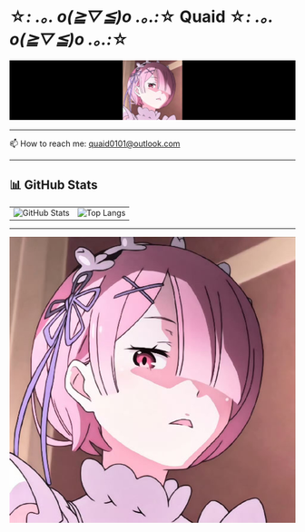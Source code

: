 # ☆*: .｡. o(≧▽≦)o .｡.:*☆                     Quaid             ☆*: .｡. o(≧▽≦)o .｡.:*☆
![header](https://raw.githubusercontent.com/Quaid0101/Quaid0101/main/banner_wide.jpg)

---
📫 How to reach me: quaid0101@outlook.com  

---
## 📊 GitHub Stats

<table>
  <tr>
    <td>
      <img src="https://github-readme-stats.vercel.app/api?username=Quaid0101&show_icons=true&theme=radical" alt="GitHub Stats" />
    </td>
    <td>
      <img src="https://github-readme-stats.vercel.app/api/top-langs/?username=Quaid0101&layout=compact&theme=radical" alt="Top Langs" />
    </td>
  </tr>
</table>

---

![Banner](https://raw.githubusercontent.com/Quaid0101/Quaid0101/main/banner.png)

